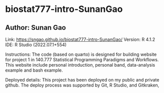 # biostat777-intro-SunanGao
Author: Sunan Gao
-------------------------------------------------------
Link: https://sngao.github.io/biostat777-intro-SunanGao/
Version: R 4.1.2
IDE: R Studio (2022.07.1+554)

Instructions:
The code (based on quarto) is designed for building website for project 1 in 140.777 Statistical Programming Paradigms and Workflows. This website include personal introduction, personal band, data-analysis example and bash example.

Deployed details:
This project has been deployed on my public and private github. The deploy process was supported by Git, R Studio, and Gitkraken,